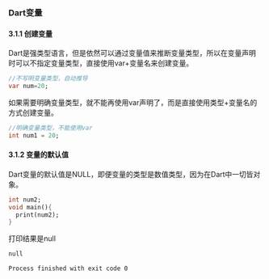 ### Dart变量
#### 3.1.1 创建变量
Dart是强类型语言，但是依然可以通过变量值来推断变量类型，所以在变量声明时可以不指定变量类型，直接使用var+变量名来创建变量。
```dart
//不写明变量类型，自动推导
var num=20;
```
如果需要明确变量类型，就不能再使用var声明了，而是直接使用类型+变量名的方式创建变量。  
```dart
//明确变量类型，不能使用var
int num1 = 20;
```
#### 3.1.2 变量的默认值
Dart变量的默认值是NULL，即便变量的类型是数值类型，因为在Dart中一切皆对象。  
```dart
int num2;
void main(){
  print(num2);
}
```
打印结果是null
```bash
null

Process finished with exit code 0
```
